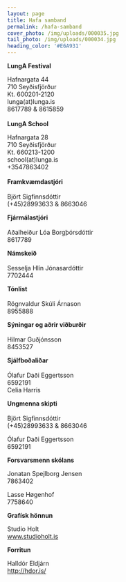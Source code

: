 ```yaml
---
layout: page
title: Hafa samband
permalink: /hafa-samband
cover_photo: /img/uploads/000035.jpg
tail_photo: /img/uploads/000034.jpg
heading_color: '#E6A931'
---
```

**LungA Festival**

Hafnargata 44\
710 Seyðisfjörður\
Kt. 600201-2120\
lunga(at)lunga.is\
8617789 & 8615859\
\
**LungA School**

Hafnargata 28\
710 Seyðisfjörður\
Kt. 660213-1200\
school(at)lunga.is\
+3547863402\
\
**Framkvæmdastjóri**\
\
Björt Sigfinnsdóttir\
(+45)28993633 &  8663046

**Fjármálastjóri**\
\
Aðalheiður Lóa Borgþórsdóttir\
8617789

**Námskeið**\
\
Sesselja Hlín Jónasardóttir\
7702444

**Tónlist**\
\
Rögnvaldur Skúli Árnason\
8955888

**Sýningar og aðrir viðburðir**\
\
Hilmar Guðjónsson\
8453527

**Sjálfboðaliðar**\
\
Ólafur Daði Eggertsson\
6592191\
Celia Harris

**Ungmenna skipti**\
\
Björt Sigfinnsdóttir\
(+45)28993633 &  8663046

Ólafur Daði Eggertsson\
6592191

**Forsvarsmenn skólans**

Jonatan Spejlborg Jensen\
7863402

Lasse Høgenhof\
7758640

**Grafísk hönnun**

Studio Holt\
www.studioholt.is

**Forritun**

Halldór Eldjárn \
http://hdor.is/
